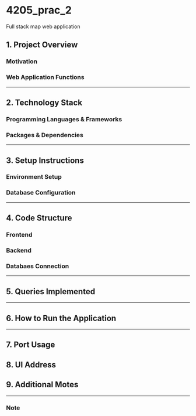 # 4205_prac_2
Full stack map web application

## 1. Project Overview
### Motivation

### Web Application Functions

---

## 2. Technology Stack
### Programming Languages & Frameworks

### Packages & Dependencies

---

## 3. Setup Instructions
### Environment Setup

### Database Configuration

---
## 4. Code Structure
### Frontend

### Backend

### Databaes Connection

---
## 5. Queries Implemented

---
## 6. How to Run the Application

---

## 7. Port Usage

## 8. UI Address

## 9. Additional Motes

---
### Note

